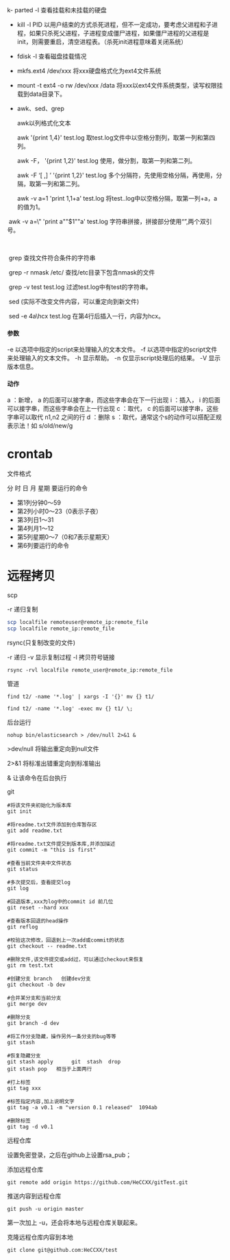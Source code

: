 k- parted -l  查看挂载和未挂载的硬盘

- kill -l  PID   以用户结束的方式杀死进程，但不一定成功，要考虑父进程和子进程，如果只杀死父进程，子进程变成僵尸进程，如果僵尸进程的父进程是init，则需要重启，清空进程表。（杀死init进程意味着关闭系统）

- fdisk -l 查看磁盘挂载情况

- mkfs.ext4  /dev/xxx  将xxx硬盘格式化为ext4文件系统

- mount -t ext4 -o rw /dev/xxx  /data   将xxx以ext4文件系统类型，读写权限挂载到data目录下。

- awk、sed、grep

  awk以列格式化文本

  awk '{print $1,$4}' test.log     取test.log文件中以空格分割列，取第一列和第四列。

  awk -F， '{print $1,$2}' test.log  使用，做分割，取第一列和第二列。

  awk -F ‘[ ,] ’ '{print $1,$2}' test.log   多个分隔符，先使用空格分隔，再使用，分隔，取第一列和第二列。

  awk -v a=1 'print $1,$1+a' test.log  将test..log中以空格分隔，取第一列+a，a的值为1。

​	awk -v a=\\"   'print a""$1""a' test.log  字符串拼接，拼接部分使用“”,两个双引号。

​	

​	grep 查找文件符合条件的字符串

​	grep -r nmask /etc/  查找/etc目录下包含nmask的文件

​	grep -v test test.log  过滤test.log中有test的字符串。



​	sed  (实际不改变文件内容，可以重定向到新文件)

​	sed -e 4a\hcx test.log  在第4行后插入一行，内容为hcx。

#### 参数

-e 以选项中指定的script来处理输入的文本文件。
-f 以选项中指定的script文件来处理输入的文本文件。
-h 显示帮助。
-n 仅显示script处理后的结果。
-V 显示版本信息。

#### 动作

a ：新增， a 的后面可以接字串，而这些字串会在下一行出现
i ：插入， i 的后面可以接字串，而这些字串会在上一行出现
c ：取代， c 的后面可以接字串，这些字串可以取代 n1,n2 之间的行
d ：删除
s ：取代，通常这个s的动作可以搭配正规表示法！如 s/old/new/g	



# crontab

文件格式

分 时 日 月 星期 要运行的命令

- 第1列分钟0～59
- 第2列小时0～23（0表示子夜）
- 第3列日1～31
- 第4列月1～12
- 第5列星期0～7（0和7表示星期天）
- 第6列要运行的命令



# 远程拷贝

scp  

-r  递归复制

```bash
scp localfile remoteuser@remote_ip:remote_file
scp localfile remote_ip:remote_file
```

rsync(只复制改变的文件)

-r  递归   -v  显示复制过程    -l   拷贝符号链接

```
rsync -rvl localfile remote_user@remote_ip:remote_file
```



管道

```shell
find t2/ -name '*.log' | xargs -I '{}' mv {} t1/

find t2/ -name '*.log' -exec mv {} t1/ \;
```





后台运行

```shell
nohup bin/elasticsearch > /dev/null 2>&1 &
```

\>dev/null  将输出重定向到null文件

2>&1  将标准出错重定向到标准输出

&  让该命令在后台执行



git

```shell
#将该文件夹初始化为版本库
git init   

#将readme.txt文件添加到仓库暂存区
git add readme.txt

#将readme.txt文件提交到版本库,并添加描述
git commit -m "this is first"

#查看当前文件夹中文件状态
git status

#多次提交后，查看提交log
git log

#回退版本,xxx为log中的commit id 前几位
git reset --hard xxx

#查看版本回退的head操作
git reflog

#校验这次修改，回退到上一次add或commit的状态
git checkout -- readme.txt

#删除文件,该文件提交或add过，可以通过checkout来恢复
git rm test.txt

#创建分支 branch   创建dev分支
git checkout -b dev

#合并某分支和当前分支
git merge dev

#删除分支
git branch -d dev

#将工作分支隐藏，操作另外一条分支的bug等等
git stash

#恢复隐藏分支
git stash apply      git  stash  drop
git stash pop   相当于上面两行

#打上标签
git tag xxx

#标签指定内容,加上说明文字
git tag -a v0.1 -m "version 0.1 released"  1094ab

#删除标签
git tag -d v0.1
```



远程仓库

设置免密登录，之后在github上设置rsa_pub；

添加远程仓库

```shell
git remote add origin https://github.com/HeCCXX/gitTest.git
```

推送内容到远程仓库

```shell
git push -u origin master	 
```

第一次加上 -u，还会将本地与远程仓库关联起来。

克隆远程仓库内容到本地

```shell
git clone git@github.com:HeCCXX/test
```


